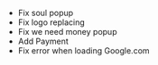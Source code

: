 - Fix soul popup
- Fix logo replacing
- Fix we need money popup
- Add Payment
- Fix error when loading Google.com